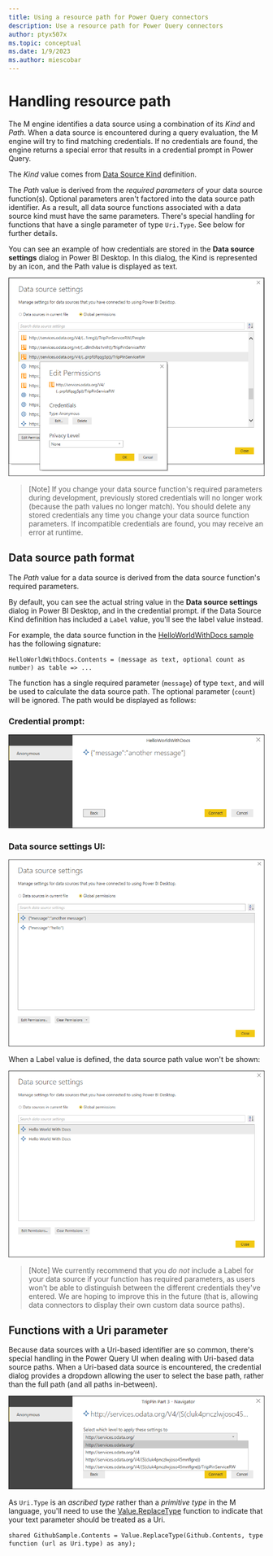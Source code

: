 ```yaml
---
title: Using a resource path for Power Query connectors
description: Use a resource path for Power Query connectors
author: ptyx507x
ms.topic: conceptual
ms.date: 1/9/2023
ms.author: miescobar
---
```


# Handling resource path

The M engine identifies a data source using a combination of its *Kind* and *Path*. When a data source is encountered during a query evaluation, the M engine will try to find matching credentials. If no credentials are found, the engine returns a special error that results in a credential prompt in Power Query.

The *Kind* value comes from [Data Source Kind] definition.

The *Path* value is derived from the *required parameters* of your data source function(s). Optional parameters aren't factored into the data source path identifier. As a result, all data source functions associated with a data source kind must have the same parameters. There's special handling for functions that have a single parameter of type `Uri.Type`. See below for further details.

You can see an example of how credentials are stored in the **Data source settings** dialog in Power BI Desktop. In this dialog, the Kind is represented by an icon, and the Path value is displayed as text.

![Data source settings dialog.](media/handling-authentication/data-source-settings-creds.png)

>[Note]
> If you change your data source function's required parameters during development, previously stored credentials will no longer work (because the path values no longer match). You should delete any stored credentials any time you change your data source function parameters. If incompatible credentials are found, you may receive an error at runtime.

## Data source path format

The *Path* value for a data source is derived from the data source function's required parameters.

By default, you can see the actual string value in the **Data source settings** dialog in Power BI Desktop, and in the credential prompt. if the Data Source Kind definition has included a `Label` value, you'll see the label value instead.

For example, the data source function in the [HelloWorldWithDocs sample] has the following signature:

```
HelloWorldWithDocs.Contents = (message as text, optional count as number) as table => ...
```

The function has a single required parameter (`message`) of type `text`, and will be used to calculate the data source path. The optional parameter (`count`) will be ignored. The path would be displayed as follows:

### Credential prompt:
![Credential prompt with path.](media/handling-authentication/credential-prompt-with-path.png)

### Data source settings UI:
![Data source settings UI.](media/handling-authentication/data-source-settings-json.png)

When a Label value is defined, the data source path value won't be shown:

![Data source settings with label.](media/handling-authentication/data-source-settings-label.png)

>[Note]
> We currently recommend that you *do not* include a Label for your data source if your function has required parameters, as users won't be able to distinguish between the different credentials they've entered. We are hoping to improve this in the future (that is, allowing data connectors to display their own custom data source paths).

## Functions with a Uri parameter

Because data sources with a Uri-based identifier are so common, there's special handling in the Power Query UI when dealing with Uri-based data source paths. When a Uri-based data source is encountered, the credential dialog provides a dropdown allowing the user to select the base path, rather than the full path (and all paths in-between).

![Setting path that credentials apply to.](media/handling-authentication/credential-prompt-with-url.png)

As `Uri.Type` is an *ascribed type* rather than a *primitive type* in the M language, you'll need to use the [Value.ReplaceType] function to indicate that your text parameter should be treated as a Uri.

```
shared GithubSample.Contents = Value.ReplaceType(Github.Contents, type function (url as Uri.type) as any);
```

[Data Source Kind]: /power-query/handlingdataaccess#data-source-kind

[HelloWorldWithDocs sample]: https://github.com/Microsoft/DataConnectors/blob/master/samples/HelloWorldWithDocs

[Value.ReplaceType]: /powerquery-m/value-replacetype
